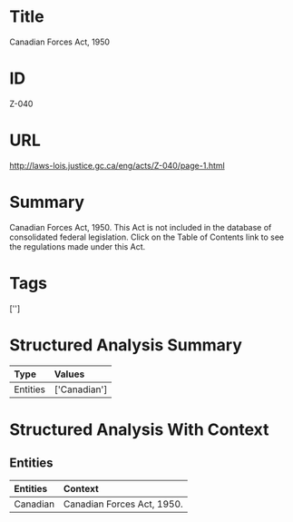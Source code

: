 # Title
Canadian Forces Act, 1950


# ID
Z-040

# URL
http://laws-lois.justice.gc.ca/eng/acts/Z-040/page-1.html


# Summary
Canadian Forces Act, 1950.
This Act is not included in the database of consolidated federal legislation.
Click on the Table of Contents link to see the regulations made under this Act.


# Tags
['']


# Structured Analysis Summary
| Type     | Values       |
|:---------|:-------------|
| Entities | ['Canadian'] |


# Structured Analysis With Context
 


## Entities
| Entities   | Context                     |
|:-----------|:----------------------------|
| Canadian   | Canadian  Forces Act, 1950. |


